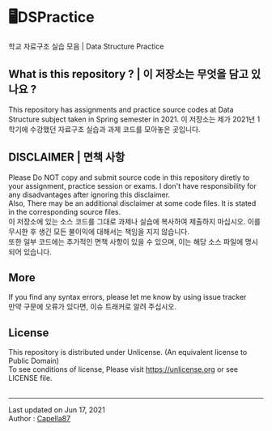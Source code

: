 # 🖥DSPractice
학교 자료구조 실습 모음 | Data Structure Practice

## What is this repository ? | 이 저장소는 무엇을 담고 있나요 ?
This repository has assignments and practice source codes at Data Structure subject taken in Spring semester in 2021.
이 저장소는 제가 2021년 1학기에 수강했던 자료구조 실습과 과제 코드를 모아놓은 곳입니다.

## DISCLAIMER | 면책 사항
Please Do NOT copy and submit source code in this repository diretly to your assignment, practice session or exams. I don't have responsibility for any disadvantages after ignoring this disclaimer.<br>
Also, There may be an additional disclaimer at some code files. It is stated in the corresponding source files.<br> 
이 저장소에 있는 소스 코드를 그대로 과제나 실습에 복사하여 제출하지 마십시오. 이를 무시한 후 생긴 모든 불이익에 대해서는 책임을 지지 않습니다.<br>
또한 일부 코드에는 추가적인 면책 사항이 있을 수 있으며, 이는 해당 소스 파일에 명시되어 있습니다.

## More
If you find any syntax errors, please let me know by using issue tracker<br>
만약 구문에 오류가 있다면, 이슈 트래커로 알려 주십시오.

## License
This repository is distributed under Unlicense. (An equivalent license to Public Domain)<br>
To see conditions of license, Please visit <https://unlicense.org> or see LICENSE file.
<br><br>

---
Last updated on Jun 17, 2021<br>
Author : [Capella87](https://github.com/Capella87)
